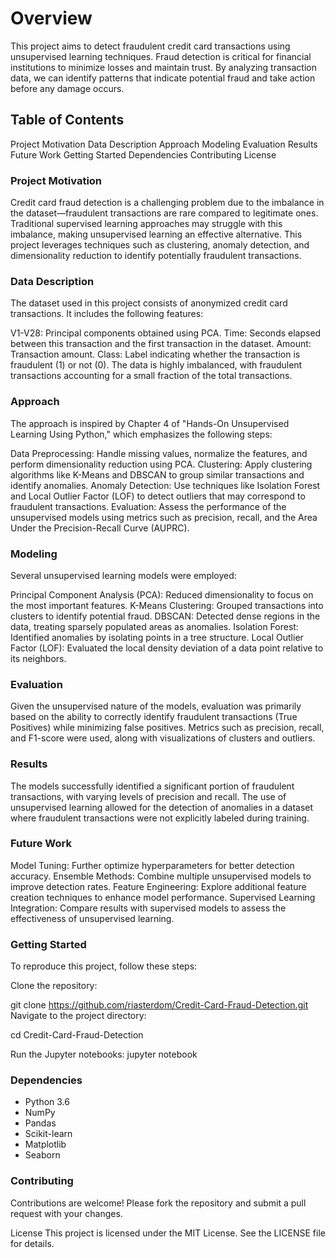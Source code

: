 # Overview
This project aims to detect fraudulent credit card transactions using unsupervised learning techniques. Fraud detection is critical for financial institutions to minimize losses and maintain trust. By analyzing transaction data, we can identify patterns that indicate potential fraud and take action before any damage occurs.

## Table of Contents
Project Motivation
Data Description
Approach
Modeling
Evaluation
Results
Future Work
Getting Started
Dependencies
Contributing
License

### Project Motivation
Credit card fraud detection is a challenging problem due to the imbalance in the dataset—fraudulent transactions are rare compared to legitimate ones. Traditional supervised learning approaches may struggle with this imbalance, making unsupervised learning an effective alternative. This project leverages techniques such as clustering, anomaly detection, and dimensionality reduction to identify potentially fraudulent transactions.

### Data Description
The dataset used in this project consists of anonymized credit card transactions. It includes the following features:

V1-V28: Principal components obtained using PCA.
Time: Seconds elapsed between this transaction and the first transaction in the dataset.
Amount: Transaction amount.
Class: Label indicating whether the transaction is fraudulent (1) or not (0).
The data is highly imbalanced, with fraudulent transactions accounting for a small fraction of the total transactions.

### Approach
The approach is inspired by Chapter 4 of "Hands-On Unsupervised Learning Using Python," which emphasizes the following steps:

Data Preprocessing: Handle missing values, normalize the features, and perform dimensionality reduction using PCA.
Clustering: Apply clustering algorithms like K-Means and DBSCAN to group similar transactions and identify anomalies.
Anomaly Detection: Use techniques like Isolation Forest and Local Outlier Factor (LOF) to detect outliers that may correspond to fraudulent transactions.
Evaluation: Assess the performance of the unsupervised models using metrics such as precision, recall, and the Area Under the Precision-Recall Curve (AUPRC).
### Modeling
Several unsupervised learning models were employed:

Principal Component Analysis (PCA): Reduced dimensionality to focus on the most important features.
K-Means Clustering: Grouped transactions into clusters to identify potential fraud.
DBSCAN: Detected dense regions in the data, treating sparsely populated areas as anomalies.
Isolation Forest: Identified anomalies by isolating points in a tree structure.
Local Outlier Factor (LOF): Evaluated the local density deviation of a data point relative to its neighbors.

### Evaluation
Given the unsupervised nature of the models, evaluation was primarily based on the ability to correctly identify fraudulent transactions (True Positives) while minimizing false positives. Metrics such as precision, recall, and F1-score were used, along with visualizations of clusters and outliers.

### Results
The models successfully identified a significant portion of fraudulent transactions, with varying levels of precision and recall. The use of unsupervised learning allowed for the detection of anomalies in a dataset where fraudulent transactions were not explicitly labeled during training.

### Future Work
Model Tuning: Further optimize hyperparameters for better detection accuracy.
Ensemble Methods: Combine multiple unsupervised models to improve detection rates.
Feature Engineering: Explore additional feature creation techniques to enhance model performance.
Supervised Learning Integration: Compare results with supervised models to assess the effectiveness of unsupervised learning.

### Getting Started
To reproduce this project, follow these steps:

Clone the repository:

git clone https://github.com/riasterdom/Credit-Card-Fraud-Detection.git
Navigate to the project directory:

cd Credit-Card-Fraud-Detection

Run the Jupyter notebooks:
jupyter notebook

### Dependencies
* Python 3.6
* NumPy
* Pandas
* Scikit-learn
* Matplotlib
* Seaborn

### Contributing
Contributions are welcome! Please fork the repository and submit a pull request with your changes.

License
This project is licensed under the MIT License. See the LICENSE file for details.
